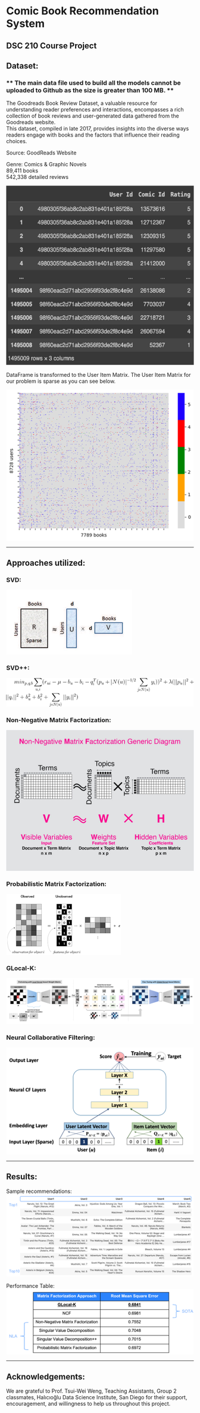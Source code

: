 # Comic Book Recommendation System

## DSC 210 Course Project

## Dataset:

### ** The main data file used to build all the models cannot be uploaded to Github as the size is greater than 100 MB. **

The Goodreads Book Review Dataset, a valuable resource for understanding reader preferences and interactions, 
encompasses a rich collection of book reviews and user-generated data gathered from the Goodreads website. <br>
This dataset, compiled in late 2017, provides insights into the diverse ways readers engage with books and the 
factors that influence their reading choices.


Source: GoodReads Website

Genre: Comics & Graphic Novels <br>
89,411 books <br>
542,338 detailed reviews <br>

![img.png](images/img.png)

DataFrame is transformed to the User Item Matrix. The User Item Matrix for our problem is sparse as you can see below.

![img_1.png](images/img_1.png)

<hr>

## Approaches utilized:

### SVD:
![img_2.png](images/img_2.png)

### SVD++:
![img_3.png](images/img_3.png)

### Non-Negative Matrix Factorization:
![img_4.png](images/img_4.png)

### Probabilistic Matrix Factorization:
![img_5.png](images/img_5.png)

### GLocal-K:
![img_6.png](images/img_6.png)

### Neural Collaborative Filtering:
![img_7.png](images/img_7.png)

<hr>

## Results:

Sample recommendations:
![img_8.png](images/img_8.png)

Performance Table:
![img_9.png](images/img_9.png)

<hr>

## Acknowledgements:
We are grateful to Prof. Tsui-Wei Weng, Teaching Assistants, Group 2 classmates, Halıcıoğlu Data Science Institute, 
San Diego for their support, encouragement, and willingness to help us throughout this project.
